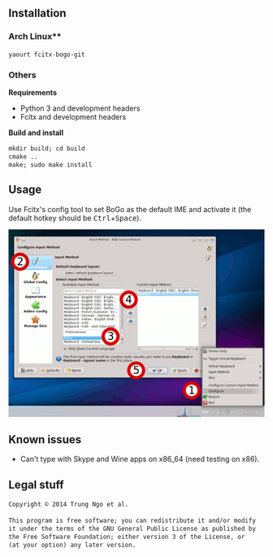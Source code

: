 ## Installation 

### Arch Linux**

```
yaourt fcitx-bogo-git
```

### Others

**Requirements**

- Python 3 and development headers
- Fcitx and development headers

**Build and install**

```
mkdir build; cd build
cmake ..
make; sudo make install
```

## Usage

Use Fcitx's config tool to set BoGo as the default IME and activate it
(the default hotkey should be <kbd>Ctrl</kbd>+<kbd>Space</kbd>).

![Setup fcitx-bogo](/data/tut.png)

## Known issues

- Can't type with Skype and Wine apps on x86_64 (need testing on x86).

## Legal stuff

    Copyright © 2014 Trung Ngo et al.

    This program is free software; you can redistribute it and/or modify
    it under the terms of the GNU General Public License as published by
    the Free Software Foundation; either version 3 of the License, or
    (at your option) any later version.
